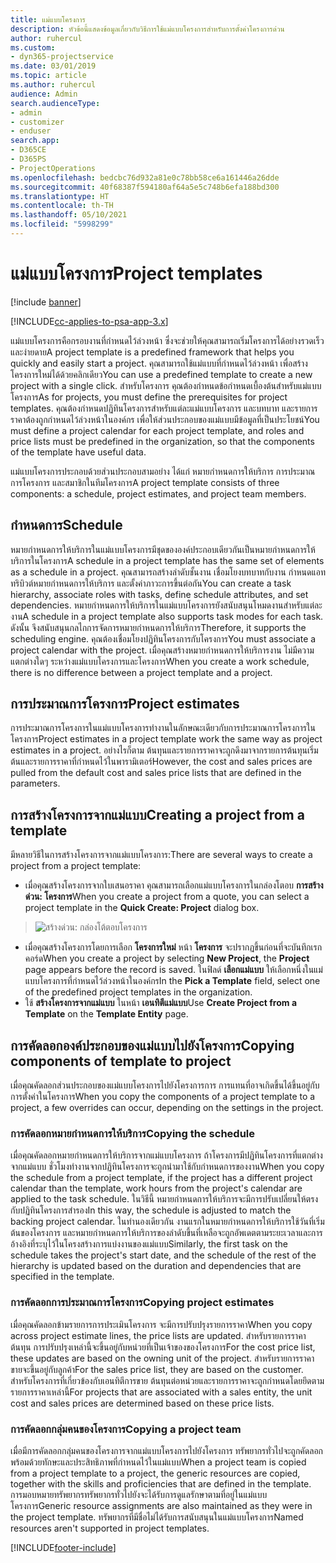 ```yaml
---
title: แม่แบบโครงการ
description: หัวข้อนี้แสดงข้อมูลเกี่ยวกับวิธีการใช้แม่แบบโครงการสำหรับการตั้งค่าโครงการด่วน
author: ruhercul
ms.custom:
- dyn365-projectservice
ms.date: 03/01/2019
ms.topic: article
ms.author: ruhercul
audience: Admin
search.audienceType:
- admin
- customizer
- enduser
search.app:
- D365CE
- D365PS
- ProjectOperations
ms.openlocfilehash: bedcbc76d932a81e0c78bb58ce6a161446a26dde
ms.sourcegitcommit: 40f68387f594180af64a5e5c748b6efa188bd300
ms.translationtype: HT
ms.contentlocale: th-TH
ms.lasthandoff: 05/10/2021
ms.locfileid: "5998299"
---
```

# <a name="project-templates"></a><span data-ttu-id="4b15c-103">แม่แบบโครงการ</span><span class="sxs-lookup"><span data-stu-id="4b15c-103">Project templates</span></span> 

[!include [banner](../includes/psa-now-project-operations.md)]

[!INCLUDE[cc-applies-to-psa-app-3.x](../includes/cc-applies-to-psa-app-3x.md)]

<span data-ttu-id="4b15c-104">แม่แบบโครงการคือกรอบงานที่กำหนดไว้ล่วงหน้า ซึ่งจะช่วยให้คุณสามารถเริ่มโครงการได้อย่างรวดเร็วและง่ายดาย</span><span class="sxs-lookup"><span data-stu-id="4b15c-104">A project template is a predefined framework that helps you quickly and easily start a project.</span></span> <span data-ttu-id="4b15c-105">คุณสามารถใช้แม่แบบที่กำหนดไว้ล่วงหน้า เพื่อสร้างโครงการใหม่ได้ด้วยคลิกเดียว</span><span class="sxs-lookup"><span data-stu-id="4b15c-105">You can use a predefined template to create a new project with a single click.</span></span> <span data-ttu-id="4b15c-106">สำหรับโครงการ คุณต้องกำหนดข้อกำหนดเบื้องต้นสำหรับแม่แบบโครงการ</span><span class="sxs-lookup"><span data-stu-id="4b15c-106">As for projects, you must define the prerequisites for project templates.</span></span> <span data-ttu-id="4b15c-107">คุณต้องกำหนดปฏิทินโครงการสำหรับแต่ละแม่แบบโครงการ และบทบาท และรายการราคาต้องถูกกำหนดไว้ล่วงหน้าในองค์กร เพื่อให้ส่วนประกอบของแม่แบบมีข้อมูลที่เป็นประโยชน์</span><span class="sxs-lookup"><span data-stu-id="4b15c-107">You must define a project calendar for each project template, and roles and price lists must be predefined in the organization, so that the components of the template have useful data.</span></span>

<span data-ttu-id="4b15c-108">แม่แบบโครงการประกอบด้วยส่วนประกอบสามอย่าง ได้แก่ หมายกำหนดการให้บริการ การประมาณการโครงการ และสมาชิกในทีมโครงการ</span><span class="sxs-lookup"><span data-stu-id="4b15c-108">A project template consists of three components: a schedule, project estimates, and project team members.</span></span>

## <a name="schedule"></a><span data-ttu-id="4b15c-109">กำหนดการ</span><span class="sxs-lookup"><span data-stu-id="4b15c-109">Schedule</span></span>

<span data-ttu-id="4b15c-110">หมายกำหนดการให้บริการในแม่แบบโครงการมีชุดขององค์ประกอบเดียวกันเป็นหมายกำหนดการให้บริการในโครงการ</span><span class="sxs-lookup"><span data-stu-id="4b15c-110">A schedule in a project template has the same set of elements as a schedule in a project.</span></span> <span data-ttu-id="4b15c-111">คุณสามารถสร้างลำดับชั้นงาน เชื่อมโยงบทบาทกับงาน กำหนดแอททริบิวต์หมายกำหนดการให้บริการ และตั้งค่าภาวะการขึ้นต่อกัน</span><span class="sxs-lookup"><span data-stu-id="4b15c-111">You can create a task hierarchy, associate roles with tasks, define schedule attributes, and set dependencies.</span></span> <span data-ttu-id="4b15c-112">หมายกำหนดการให้บริการในแม่แบบโครงการยังสนับสนุนโหมดงานสำหรับแต่ละงาน</span><span class="sxs-lookup"><span data-stu-id="4b15c-112">A schedule in a project template also supports task modes for each task.</span></span> <span data-ttu-id="4b15c-113">ดังนั้น จึงสนับสนุนกลไกการจัดการหมายกำหนดการให้บริการ</span><span class="sxs-lookup"><span data-stu-id="4b15c-113">Therefore, it supports the scheduling engine.</span></span> <span data-ttu-id="4b15c-114">คุณต้องเชื่อมโยงปฏิทินโครงการกับโครงการ</span><span class="sxs-lookup"><span data-stu-id="4b15c-114">You must associate a project calendar with the project.</span></span> <span data-ttu-id="4b15c-115">เมื่อคุณสร้างหมายกำหนดการให้บริการงาน ไม่มีความแตกต่างใดๆ ระหว่างแม่แบบโครงการและโครงการ</span><span class="sxs-lookup"><span data-stu-id="4b15c-115">When you create a work schedule, there is no difference between a project template and a project.</span></span>

## <a name="project-estimates"></a><span data-ttu-id="4b15c-116">การประมาณการโครงการ</span><span class="sxs-lookup"><span data-stu-id="4b15c-116">Project estimates</span></span>

<span data-ttu-id="4b15c-117">การประมาณการโครงการในแม่แบบโครงการทำงานในลักษณะเดียวกับการประมาณการโครงการในโครงการ</span><span class="sxs-lookup"><span data-stu-id="4b15c-117">Project estimates in a project template work the same way as project estimates in a project.</span></span> <span data-ttu-id="4b15c-118">อย่างไรก็ตาม ต้นทุนและรายการราคาจะถูกดึงมาจากรายการต้นทุนเริ่มต้นและรายการราคาที่กำหนดไว้ในพารามิเตอร์</span><span class="sxs-lookup"><span data-stu-id="4b15c-118">However, the cost and sales prices are pulled from the default cost and sales price lists that are defined in the parameters.</span></span>

## <a name="creating-a-project-from-a-template"></a><span data-ttu-id="4b15c-119">การสร้างโครงการจากแม่แบบ</span><span class="sxs-lookup"><span data-stu-id="4b15c-119">Creating a project from a template</span></span>
 
<span data-ttu-id="4b15c-120">มีหลายวิธีในการสร้างโครงการจากแม่แบบโครงการ:</span><span class="sxs-lookup"><span data-stu-id="4b15c-120">There are several ways to create a project from a project template:</span></span>

- <span data-ttu-id="4b15c-121">เมื่อคุณสร้างโครงการจากใบเสนอราคา คุณสามารถเลือกแม่แบบโครงการในกล่องโตอบ **การสร้างด่วน: โครงการ**</span><span class="sxs-lookup"><span data-stu-id="4b15c-121">When you create a project from a quote, you can select a project template in the **Quick Create: Project** dialog box.</span></span>

> ![สร้างด่วน: กล่องโต้ตอบโครงการ](media/project-11.png)

- <span data-ttu-id="4b15c-123">เมื่อคุณสร้างโครงการโดยการเลือก **โครงการใหม่** หน้า **โครงการ** จะปรากฏขึ้นก่อนที่จะบันทึกเรกคอร์ด</span><span class="sxs-lookup"><span data-stu-id="4b15c-123">When you create a project by selecting **New Project**, the **Project** page appears before the record is saved.</span></span> <span data-ttu-id="4b15c-124">ในฟิลด์ **เลือกแม่แบบ** ให้เลือกหนึ่งในแม่แบบโครงการที่กำหนดไว้ล่วงหน้าในองค์กร</span><span class="sxs-lookup"><span data-stu-id="4b15c-124">In the **Pick a Template** field, select one of the predefined project templates in the organization.</span></span>
- <span data-ttu-id="4b15c-125">ใช้ **สร้างโครงการจากแม่แบบ** ในหน้า **เอนทิตีแม่แบบ**</span><span class="sxs-lookup"><span data-stu-id="4b15c-125">Use **Create Project from a Template** on the **Template Entity** page.</span></span>

## <a name="copying-components-of-template-to-project"></a><span data-ttu-id="4b15c-126">การคัดลอกองค์ประกอบของแม่แบบไปยังโครงการ</span><span class="sxs-lookup"><span data-stu-id="4b15c-126">Copying components of template to project</span></span>

<span data-ttu-id="4b15c-127">เมื่อคุณคัดลอกส่วนประกอบของแม่แบบโครงการไปยังโครงการการ การแทนที่อาจเกิดขึ้นได้ขึ้นอยู่กับการตั้งค่าในโครงการ</span><span class="sxs-lookup"><span data-stu-id="4b15c-127">When you copy the components of a project template to a project, a few overrides can occur, depending on the settings in the project.</span></span>

### <a name="copying-the-schedule"></a><span data-ttu-id="4b15c-128">การคัดลอกหมายกำหนดการให้บริการ</span><span class="sxs-lookup"><span data-stu-id="4b15c-128">Copying the schedule</span></span>

<span data-ttu-id="4b15c-129">เมื่อคุณคัดลอกหมายกำหนดการให้บริการจากแม่แบบโครงการ ถ้าโครงการมีปฏิทินโครงการที่แตกต่างจากแม่แบบ ชั่วโมงทำงานจากปฏิทินโครงการจะถูกนำมาใช้กับกำหนดการของงาน</span><span class="sxs-lookup"><span data-stu-id="4b15c-129">When you copy the schedule from a project template, if the project has a different project calendar than the template, work hours from the project's calendar are applied to the task schedule.</span></span> <span data-ttu-id="4b15c-130">ในวิธีนี้ หมายกำหนดการให้บริการจะมีการปรับเปลี่ยนให้ตรงกับปฏิทินโครงการสำรอง</span><span class="sxs-lookup"><span data-stu-id="4b15c-130">In this way, the schedule is adjusted to match the backing project calendar.</span></span> <span data-ttu-id="4b15c-131">ในทำนองเดียวกัน งานแรกในหมายกำหนดการให้บริการใช้วันที่เริ่มต้นของโครงการ และหมายกำหนดการให้บริการของลำดับขึ้นที่เหลือจะถูกอัพเดตตามระยะเวลาและการอ้างอิงที่ระบุไว้ในโครงสร้างการแบ่งงานของแม่แบบ</span><span class="sxs-lookup"><span data-stu-id="4b15c-131">Similarly, the first task on the schedule takes the project's start date, and the schedule of the rest of the hierarchy is updated based on the duration and dependencies that are specified in the template.</span></span> 

### <a name="copying-project-estimates"></a><span data-ttu-id="4b15c-132">การคัดลอกการประมาณการโครงการ</span><span class="sxs-lookup"><span data-stu-id="4b15c-132">Copying project estimates</span></span> 

<span data-ttu-id="4b15c-133">เมื่อคุณคัดลอกข้ามรายการการประเมินโครงการ จะมีการปรับปรุงรายการราคา</span><span class="sxs-lookup"><span data-stu-id="4b15c-133">When you copy across project estimate lines, the price lists are updated.</span></span> <span data-ttu-id="4b15c-134">สำหรับรายการราคาต้นทุน การปรับปรุงเหล่านี้จะขึ้นอยู่กับหน่วยที่เป็นเจ้าของของโครงการ</span><span class="sxs-lookup"><span data-stu-id="4b15c-134">For the cost price list, these updates are based on the owning unit of the project.</span></span> <span data-ttu-id="4b15c-135">สำหรับรายการราคาขายจะขึ้นอยู่กับลูกค้า</span><span class="sxs-lookup"><span data-stu-id="4b15c-135">For the sales price list, they are based on the customer.</span></span> <span data-ttu-id="4b15c-136">สำหรับโครงการที่เกี่ยวข้องกับเอนทิตีการขาย ต้นทุนต่อหน่วยและรายการราคาจะถูกกำหนดโดยยึดตามรายการราคาเหล่านี้</span><span class="sxs-lookup"><span data-stu-id="4b15c-136">For projects that are associated with a sales entity, the unit cost and sales prices are determined based on these price lists.</span></span>

### <a name="copying-a-project-team"></a><span data-ttu-id="4b15c-137">การคัดลอกกลุ่มคนของโครงการ</span><span class="sxs-lookup"><span data-stu-id="4b15c-137">Copying a project team</span></span>

<span data-ttu-id="4b15c-138">เมื่อมีการคัดลอกกลุ่มคนของโครงการจากแม่แบบโครงการไปยังโครงการ ทรัพยากรทั่วไปจะถูกคัดลอก พร้อมด้วยทักษะและประสิทธิภาพที่กำหนดไว้ในแม่แบบ</span><span class="sxs-lookup"><span data-stu-id="4b15c-138">When a project team is copied from a project template to a project, the generic resources are copied, together with the skills and proficiencies that are defined in the template.</span></span> <span data-ttu-id="4b15c-139">การมอบหมายทรัพยากรทรัพยากรทั่วไปยังจะได้รับการดูแลรักษาตามที่อยู่ในแม่แบบโครงการ</span><span class="sxs-lookup"><span data-stu-id="4b15c-139">Generic resource assignments are also maintained as they were in the project template.</span></span> <span data-ttu-id="4b15c-140">ทรัพยากรที่มีชื่อไม่ได้รับการสนับสนุนในแม่แบบโครงการ</span><span class="sxs-lookup"><span data-stu-id="4b15c-140">Named resources aren't supported in project templates.</span></span>


[!INCLUDE[footer-include](../includes/footer-banner.md)]
